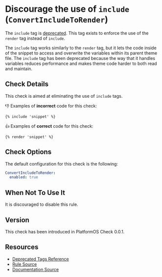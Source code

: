# Discourage the use of `include` (`ConvertIncludeToRender`)

The `include` tag is [deprecated][deprecated]. This tag exists to enforce the use of the `render` tag instead of `include`.

The `include` tag works similarly to the `render` tag, but it lets the code inside of the snippet to access and overwrite the variables within its parent theme file. The `include` tag has been deprecated because the way that it handles variables reduces performance and makes theme code harder to both read and maintain.

## Check Details

This check is aimed at eliminating the use of `include` tags.

:-1: Examples of **incorrect** code for this check:

```liquid
{% include 'snippet' %}
```

:+1: Examples of **correct** code for this check:

```liquid
{% render 'snippet' %}
```

## Check Options

The default configuration for this check is the following:

```yaml
ConvertIncludeToRender:
  enabled: true
```

## When Not To Use It

It is discouraged to disable this rule.

## Version

This check has been introduced in PlatformOS Check 0.0.1.

## Resources

- [Deprecated Tags Reference][deprecated]
- [Rule Source][codesource]
- [Documentation Source][docsource]

[deprecated]: https://documentation.platformos.com/api-reference/liquid/include
[codesource]: /lib/platformos_check/checks/convert_include_to_render.rb
[docsource]: /docs/checks/convert_include_to_render.md
